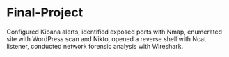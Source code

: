 # Final-Project
Configured Kibana alerts, identified exposed ports with Nmap, enumerated site with WordPress scan and Nikto, opened a reverse shell with Ncat listener, conducted network forensic analysis with Wireshark.
